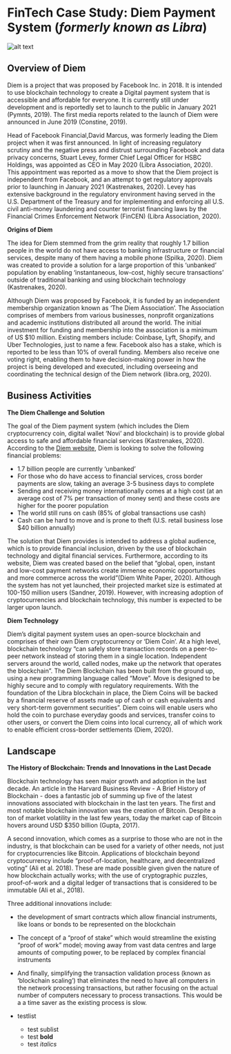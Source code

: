 # FinTech Case Study: Diem Payment System (*formerly known as Libra*) 
![alt text](https://media.itpro.co.uk//image/private/s--uxEpf0sS--/t_primary-image-desktop@2/v1571757649/itpro/2019/10/facebook_libra_cryptocurrency_shutterstock.jpg)

## Overview of Diem 

   Diem is a project that was proposed by Facebook Inc. in 2018. It is intended to use blockchain technology to create a Digital payment system that is accessible and affordable for everyone. It is currently still under development and is reportedly set to launch to the public in January 2021 (Pymnts, 2019). The first media reports related to the launch of Diem were announced in June 2019 (Constine, 2019).

   Head of Facebook Financial,David Marcus, was formerly leading the Diem  project when it was first announced. In light of increasing regulatory scrutiny and the negative press and distrust surrounding Facebook and data privacy concerns, Stuart Levey, former Chief Legal Officer for HSBC Holdings, was appointed as CEO in May 2020 (Libra Association, 2020). This appointment was reported as a move to show that the Diem project is independent from Facebook, and an attempt to get regulatory approvals prior to launching  in January 2021 (Kastrenakes, 2020). Levey has extensive background in the regulatory environment having served in the U.S. Department of the Treasury and for implementing and enforcing all U.S. civil anti-money laundering and counter terrorist financing laws by the Financial Crimes Enforcement Network (FinCEN) (Libra Association, 2020).



**Origins of Diem**

   The idea for Diem stemmed from the grim reality that roughly 1.7 billion people in the world do not have access to banking infrastructure or financial services, despite many of them having a mobile phone (Spilka, 2020). Diem was created to provide a solution for a large proportion of this ‘unbanked’ population by enabling ‘instantaneous, low-cost, highly secure transactions’ outside of traditional banking and using blockchain technology (Kastrenakes, 2020). 

   Although Diem was proposed by Facebook, it is funded by an independent membership organization known as ‘The Diem Association’. The Association comprises of members from various businesses, nonprofit organizations and academic institutions distributed all around the world. The initial investment for funding and membership into the association is a minimum of US $10 million. Existing members include: Coinbase, Lyft, Shopify, and Uber Technologies, just to name a few. Facebook also has a stake, which is reported to be less than 10% of overall funding. Members also receive one voting right, enabling them to have decision-making power in how the project is being developed and executed, including overseeing and coordinating the technical design of the Diem network (libra.org, 2020). 


## Business Activities 

**The Diem Challenge and Solution**

   The goal of the Diem payment system (which includes the Diem cryptocurrency coin, digital wallet ‘Novi’ and blockchain) is to provide global access to safe and affordable financial services (Kastrenakes, 2020). According to the [Diem website](https://www.diem.com/en-us/), Diem is looking to solve the following financial problems:

- 1.7 billion people are currently ‘unbanked’ 
- For those who do have access to financial services, cross border payments are slow, taking an average 3-5 business days to complete
- Sending and receiving money internationally comes at a high cost (at an average cost of 7% per transaction of money sent) and these costs are higher for the poorer population  
- The world still runs on cash (85% of  global transactions use cash) 
- Cash can be hard to move and is prone to theft (U.S. retail business lose $40 billion annually) 


The solution that Diem provides is intended to address a global audience, which is to provide financial inclusion, driven by the use of blockchain technology and digital financial services. Furthermore, according to its website, Diem was created based on the belief that “global, open, instant and low-cost payment networks create immense economic opportunities and more commerce across the world”(Diem White Paper, 2020). Although the system has not yet launched, their projected market size is estimated at 100-150 million users (Sandner, 2019). However, with increasing adoption of cryptocurrencies and blockchain technology, this number is expected to be larger upon launch. 

**Diem Technology**

  Diem’s digital payment system uses an open-source blockchain and comprises of their own Diem cryptocurrency or ‘Diem Coin’. At a high level, blockchain  technology “can safely store transaction records on a peer-to-peer network instead of storing them in a single location. Independent servers around the world, called nodes, make up the network that operates the blockchain”. The Diem Blockchain has been built from the ground up, using a new programming language called “Move”. Move is designed to be highly secure and to comply with regulatory requirements. With the foundation of the Libra blockchain in place, the Diem Coins will be backed by a financial reserve of assets made up of cash or cash equivalents and very short-term government securities”. Diem coins will enable users who hold the coin to purchase everyday goods and services, transfer coins to other users, or convert the Diem coins into local currency, all of which work to enable efficient cross-border settlements (Diem, 2020). 

## Landscape

**The History of Blockchain: Trends and Innovations in the Last Decade**

  Blockchain technology has seen major growth and adoption in the last decade. An article in the Harvard Business Review - A Brief History of Blockchain - does a fantastic job of summing up five of the latest innovations associated with blockchain in the last ten years. The first and most notable blockchain innovation was the creation of Bitcoin. Despite a ton of market volatility in the last few years, today the market cap of Bitcoin hovers around USD $350 billion (Gupta, 2017). 

   A second innovation, which comes as a surprise to those who are not in the industry, is that blockchain can be used for a variety of other needs, not just for cryptocurrencies like Bitcoin. Applications of blockchain beyond cryptocurrency include “proof-of-location, healthcare, and decentralized voting” (Ali et al. 2018). These are made possible given given the nature of how blockchain actually works; with the use of cryptographic puzzles, proof-of-work and a digital ledger of transactions that is considered to be immutable (Ali et al., 2018). 

Three additional innovations include:

- the development of smart contracts which allow financial instruments, like loans or bonds to be represented on the blockchain
- The concept of a “proof of stake” which would streamline the existing “proof of work” model; moving away from vast data centres and large amounts of computing power, to be replaced by complex financial instruments 
- And finally, simplifying the transaction validation process (known as ‘blockchain scaling’) that eliminates the need to have all computers in the network processing transactions, but rather focusing on the actual number of computers necessary to process transactions. This would be a a time saver as the existing process is slow.


- testlist
    - test sublist
    - test **bold**
    - test *italics*
